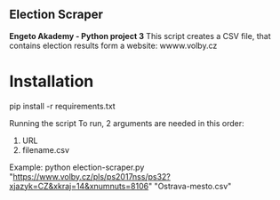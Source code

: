 ## Election Scraper

**Engeto Akademy - Python project 3**
This script creates a CSV file, that contains election results form a website: wwww.volby.cz

# Installation

pip install -r requirements.txt


Running the script
To run, 2 arguments are needed in this order:
1. URL
2. filename.csv

Example:
python election-scraper.py "https://www.volby.cz/pls/ps2017nss/ps32?xjazyk=CZ&xkraj=14&xnumnuts=8106" "Ostrava-mesto.csv"
